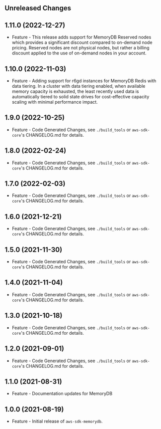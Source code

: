 Unreleased Changes
------------------

1.11.0 (2022-12-27)
------------------

* Feature - This release adds support for MemoryDB Reserved nodes which provides a significant discount compared to on-demand node pricing. Reserved nodes are not physical nodes, but rather a billing discount applied to the use of on-demand nodes in your account.

1.10.0 (2022-11-03)
------------------

* Feature - Adding support for r6gd instances for MemoryDB Redis with data tiering. In a cluster with data tiering enabled, when available memory capacity is exhausted, the least recently used data is automatically tiered to solid state drives for cost-effective capacity scaling with minimal performance impact.

1.9.0 (2022-10-25)
------------------

* Feature - Code Generated Changes, see `./build_tools` or `aws-sdk-core`'s CHANGELOG.md for details.

1.8.0 (2022-02-24)
------------------

* Feature - Code Generated Changes, see `./build_tools` or `aws-sdk-core`'s CHANGELOG.md for details.

1.7.0 (2022-02-03)
------------------

* Feature - Code Generated Changes, see `./build_tools` or `aws-sdk-core`'s CHANGELOG.md for details.

1.6.0 (2021-12-21)
------------------

* Feature - Code Generated Changes, see `./build_tools` or `aws-sdk-core`'s CHANGELOG.md for details.

1.5.0 (2021-11-30)
------------------

* Feature - Code Generated Changes, see `./build_tools` or `aws-sdk-core`'s CHANGELOG.md for details.

1.4.0 (2021-11-04)
------------------

* Feature - Code Generated Changes, see `./build_tools` or `aws-sdk-core`'s CHANGELOG.md for details.

1.3.0 (2021-10-18)
------------------

* Feature - Code Generated Changes, see `./build_tools` or `aws-sdk-core`'s CHANGELOG.md for details.

1.2.0 (2021-09-01)
------------------

* Feature - Code Generated Changes, see `./build_tools` or `aws-sdk-core`'s CHANGELOG.md for details.

1.1.0 (2021-08-31)
------------------

* Feature - Documentation updates for MemoryDB

1.0.0 (2021-08-19)
------------------

* Feature - Initial release of `aws-sdk-memorydb`.

